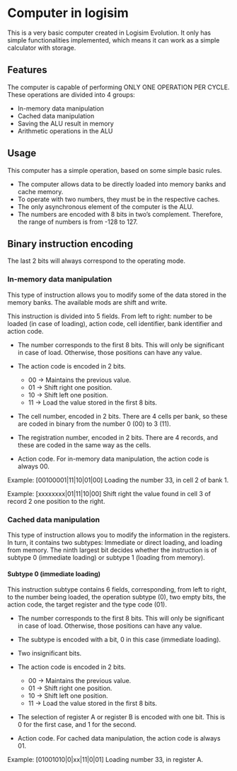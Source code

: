 
# Computer in logisim

This is a very basic computer created in Logisim Evolution. It only has simple functionalities implemented, which means it can work as a simple calculator with storage.


## Features

The computer is capable of performing ONLY ONE OPERATION PER CYCLE. These operations are divided into 4 groups:

- In-memory data manipulation
- Cached data manipulation
- Saving the ALU result in memory
- Arithmetic operations in the ALU




## Usage

This computer has a simple operation, based on some simple basic rules. 
- The computer allows data to be directly loaded into memory banks and cache memory.
- To operate with two numbers, they must be in the respective caches.
- The only asynchronous element of the computer is the ALU.
- The numbers are encoded with 8 bits in two’s complement. Therefore, the range of numbers is from -128 to 127.

## Binary instruction encoding

The last 2 bits will always correspond to the operating mode.

### In-memory data manipulation

This type of instruction allows you to modify some of the data stored in the memory banks. The available mods are shift and write.

This instruction is divided into 5 fields. From left to right: number to be loaded (in case of loading), action code, cell identifier, bank identifier and action code.

- The number corresponds to the first 8 bits. This will only be significant in case of load. Otherwise, those positions can have any value.

- The action code is encoded in 2 bits.
    - 00 -> Maintains the previous value.
    - 01 -> Shift right one position.
    - 10 -> Shift left one position.
    - 11 -> Load the value stored in the first 8 bits.

- The cell number, encoded in 2 bits. There are 4 cells per bank, so these are coded in binary from the number 0 (00) to 3 (11).

- The registration number, encoded in 2 bits. There are 4 records, and these are coded in the same way as the cells.

- Action code. For in-memory data manipulation, the action code is always 00.

Example: 
[00100001|11|10|01|00]
Loading the number 33, in cell 2 of bank 1.

Example: 
[xxxxxxxx|01|11|10|00]
Shift right the value found in cell 3 of record 2 one position to the right.


### Cached data manipulation

This type of instruction allows you to modify the information in the registers. In turn, it contains two subtypes: Immediate or direct loading, and loading from memory. The ninth largest bit decides whether the instruction is of subtype 0 (immediate loading) or subtype 1 (loading from memory).

#### Subtype 0 (immediate loading)

This instruction subtype contains 6 fields, corresponding, from left to right, to the number being loaded, the operation subtype (0), two empty bits, the action code, the target register and the type code (01).

- The number corresponds to the first 8 bits. This will only be significant in case of load. Otherwise, those positions can have any value.

- The subtype is encoded with a bit, 0 in this case (immediate loading).

- Two insignificant bits.

- The action code is encoded in 2 bits.
    - 00 -> Maintains the previous value.
    - 01 -> Shift right one position.
    - 10 -> Shift left one position.
    - 11 -> Load the value stored in the first 8 bits.

- The selection of register A or register B is encoded with one bit. This is 0 for the first case, and 1 for the second.

- Action code. For cached data manipulation, the action code is always 01.

Example:
[01001010|0|xx|11|0|01]
Loading number 33, in register A.
